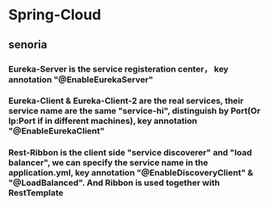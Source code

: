 # Spring-Cloud


## senoria
### Eureka-Server is the service registeration center， key annotation "@EnableEurekaServer"
### Eureka-Client & Eureka-Client-2 are the real services, their service name are the same "service-hi", distinguish by Port(Or Ip:Port if in different machines), key annotation "@EnableEurekaClient"
### Rest-Ribbon is the client side "service discoverer" and "load balancer", we can specify the service name in the application.yml, key annotation "@EnableDiscoveryClient" & "@LoadBalanced". And Ribbon is used together with RestTemplate



